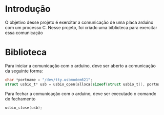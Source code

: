 # Introdução

O objetivo desse projeto é exercitar a comunicação de uma placa arduino com um processo C. Nesse projeto, foi criado uma biblioteca para exercitar essa comunicação

# Biblioteca

Para iniciar a comunicação com o arduino, deve ser aberto a comunicação da seguinte forma:

```c
char *portname = "/dev/tty.usbmodem621";
struct usbio_t* usb = usbio_open(alloca(sizeof(struct usbio_t)), portname, B9600);
``` 

Para fechar a comunicação com o arduino, deve ser executado o comando de fechamento

```c
usbio_close(usb);
``` 
